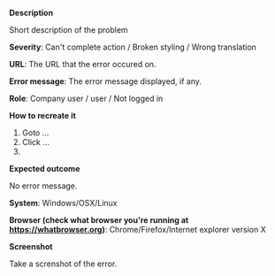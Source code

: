 __Description__

Short description of the problem

__Severity__: Can't complete action / Broken styling / Wrong translation

__URL__: The URL that the error occured on.

__Error message__: The error message displayed, if any.

__Role__: Company user / user / Not logged in

__How to recreate it__

1. Goto ...
2. Click ...
3.

__Expected outcome__

No error message.

__System__: Windows/OSX/Linux

__Browser (check what browser you're running at https://whatbrowser.org)__: Chrome/Firefox/Internet explorer version X

__Screenshot__

Take a screnshot of the error.

